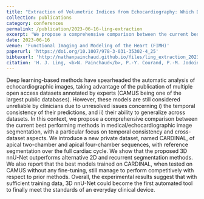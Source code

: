```yaml
---
title: "Extraction of Volumetric Indices from Echocardiography: Which Deep Learning Solution for Clinical Use?"
collection: publications
category: conferences
permalink: /publication/2023-06-16-ling-extraction
excerpt: 'We propose a comprehensive comparison between the current best performing methods in medical/echocardiographic image segmentation, with a particular focus on temporal consistency and cross-dataset aspects.'
date: 2023-06-16
venue: 'Functional Imaging and Modeling of the Heart (FIMH)'
paperurl: 'https://doi.org/10.1007/978-3-031-35302-4_25'
bibtexurl: 'http://nathanpainchaud.github.io/files/ling_extraction_2023.bib'
citation: 'H. J. Ling, <b>N. Painchaud</b>, P.-Y. Courand, P.-M. Jodoin, D. Garcia, and O. Bernard, &quot;Extraction of Volumetric Indices from Echocardiography: Which Deep Learning Solution for Clinical Use?,&quot; in proc. <i>Functional Imaging and Modeling of the Heart (FIMH)</i>, 2023, pp. 245-254.'
---
```


Deep learning-based methods have spearheaded the automatic analysis of echocardiographic images, taking advantage of the publication of multiple open access datasets annotated by experts (CAMUS being one of the largest public databases). However, these models are still considered unreliable by clinicians due to unresolved issues concerning i) the temporal consistency of their predictions, and ii) their ability to generalize across datasets. In this context, we propose a comprehensive comparison between the current best performing methods in medical/echocardiographic image segmentation, with a particular focus on temporal consistency and cross-dataset aspects. We introduce a new private dataset, named CARDINAL, of apical two-chamber and apical four-chamber sequences, with reference segmentation over the full cardiac cycle. We show that the proposed 3D nnU-Net outperforms alternative 2D and recurrent segmentation methods. We also report that the best models trained on CARDINAL, when tested on CAMUS without any fine-tuning, still manage to perform competitively with respect to prior methods. Overall, the experimental results suggest that with sufficient training data, 3D nnU-Net could become the first automated tool to finally meet the standards of an everyday clinical device.